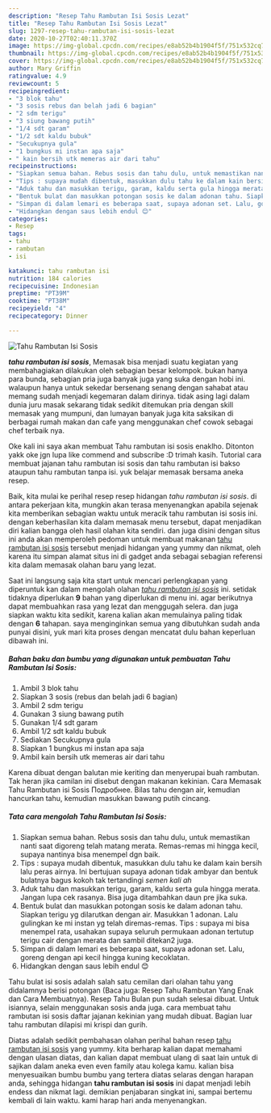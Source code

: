 ```yaml
---
description: "Resep Tahu Rambutan Isi Sosis Lezat"
title: "Resep Tahu Rambutan Isi Sosis Lezat"
slug: 1297-resep-tahu-rambutan-isi-sosis-lezat
date: 2020-10-27T02:40:11.370Z
image: https://img-global.cpcdn.com/recipes/e8ab52b4b1904f5f/751x532cq70/tahu-rambutan-isi-sosis-foto-resep-utama.jpg
thumbnail: https://img-global.cpcdn.com/recipes/e8ab52b4b1904f5f/751x532cq70/tahu-rambutan-isi-sosis-foto-resep-utama.jpg
cover: https://img-global.cpcdn.com/recipes/e8ab52b4b1904f5f/751x532cq70/tahu-rambutan-isi-sosis-foto-resep-utama.jpg
author: Mary Griffin
ratingvalue: 4.9
reviewcount: 5
recipeingredient:
- "3 blok tahu"
- "3 sosis rebus dan belah jadi 6 bagian"
- "2 sdm terigu"
- "3 siung bawang putih"
- "1/4 sdt garam"
- "1/2 sdt kaldu bubuk"
- "Secukupnya gula"
- "1 bungkus mi instan apa saja"
- " kain bersih utk memeras air dari tahu"
recipeinstructions:
- "Siapkan semua bahan. Rebus sosis dan tahu dulu, untuk memastikan nanti saat digoreng telah matang merata. Remas-remas mi hingga kecil, supaya nantinya bisa menempel dgn baik."
- "Tips : supaya mudah dibentuk, masukkan dulu tahu ke dalam kain bersih lalu peras airnya. Ini bertujuan supaya adonan tidak ambyar dan bentuk bulatnya bagus kokoh tak tertandingi *semen kali ah*"
- "Aduk tahu dan masukkan terigu, garam, kaldu serta gula hingga merata. Jangan lupa cek rasanya. Bisa juga ditambahkan daun pre jika suka."
- "Bentuk bulat dan masukkan potongan sosis ke dalam adonan tahu. Siapkan terigu yg dilarutkan dengan air. Masukkan 1 adonan. Lalu gulingkan ke mi instan yg telah diremas-remas. Tips : supaya mi bisa menempel rata, usahakan supaya seluruh permukaan adonan tertutup terigu cair dengan merata dan sambil ditekan2 juga."
- "Simpan di dalam lemari es beberapa saat, supaya adonan set. Lalu, goreng dengan api kecil hingga kuning kecoklatan."
- "Hidangkan dengan saus lebih endul 😊"
categories:
- Resep
tags:
- tahu
- rambutan
- isi

katakunci: tahu rambutan isi 
nutrition: 184 calories
recipecuisine: Indonesian
preptime: "PT39M"
cooktime: "PT38M"
recipeyield: "4"
recipecategory: Dinner

---
```



![Tahu Rambutan Isi Sosis](https://img-global.cpcdn.com/recipes/e8ab52b4b1904f5f/751x532cq70/tahu-rambutan-isi-sosis-foto-resep-utama.jpg)

<b><i>tahu rambutan isi sosis</i></b>, Memasak bisa menjadi suatu kegiatan yang membahagiakan dilakukan oleh sebagian besar kelompok. bukan hanya para bunda, sebagian pria juga banyak juga yang suka dengan hobi ini. walaupun hanya untuk sekedar bersenang senang dengan sahabat atau memang sudah menjadi kegemaran dalam dirinya. tidak asing lagi dalam dunia juru masak sekarang tidak sedikit ditemukan pria dengan skill memasak yang mumpuni, dan lumayan banyak juga kita saksikan di berbagai rumah makan dan cafe yang menggunakan chef cowok sebagai chef terbaik nya.

Oke kali ini saya akan membuat Tahu rambutan isi sosis enaklho. Ditonton yakk oke jgn lupa like commend and subscribe :D trimah kasih. Tutorial cara membuat jajanan tahu rambutan isi sosis dan tahu rambutan isi bakso ataupun tahu rambutan tanpa isi. yuk belajar memasak bersama aneka resep.

Baik, kita mulai ke perihal resep resep hidangan <i>tahu rambutan isi sosis</i>. di antara pekerjaan kita, mungkin akan terasa menyenangkan apabila sejenak kita memberikan sebagian waktu untuk meracik tahu rambutan isi sosis ini. dengan keberhasilan kita dalam memasak menu tersebut, dapat menjadikan diri kalian bangga oleh hasil olahan kita sendiri. dan juga disini dengan situs ini anda akan memperoleh pedoman untuk membuat makanan <u>tahu rambutan isi sosis</u> tersebut menjadi hidangan yang yummy dan nikmat, oleh karena itu simpan alamat situs ini di gadget anda sebagai sebagian referensi kita dalam memasak olahan baru yang lezat.


Saat ini langsung saja kita start untuk mencari perlengkapan yang diperuntuk kan dalam mengolah olahan <u><i>tahu rambutan isi sosis</i></u> ini. setidak tidaknya diperlukan <b>9</b> bahan yang diperlukan di menu ini. agar berikutnya dapat membuahkan rasa yang lezat dan menggugah selera. dan juga siapkan waktu kita sedikit, karena kalian akan memulainya paling tidak dengan <b>6</b> tahapan. saya menginginkan semua yang dibutuhkan sudah anda punyai disini, yuk mari kita proses dengan mencatat dulu bahan keperluan dibawah ini.

<!--inarticleads1-->

##### Bahan baku dan bumbu yang digunakan untuk pembuatan Tahu Rambutan Isi Sosis:

1. Ambil 3 blok tahu
1. Siapkan 3 sosis (rebus dan belah jadi 6 bagian)
1. Ambil 2 sdm terigu
1. Gunakan 3 siung bawang putih
1. Gunakan 1/4 sdt garam
1. Ambil 1/2 sdt kaldu bubuk
1. Sediakan Secukupnya gula
1. Siapkan 1 bungkus mi instan apa saja
1. Ambil  kain bersih utk memeras air dari tahu


Karena dibuat dengan balutan mie keriting dan menyerupai buah rambutan. Tak heran jika camilan ini disebut dengan makanan kekinian. Cara Memasak Tahu Rambutan isi Sosis Подробнее. Bilas tahu dengan air, kemudian hancurkan tahu, kemudian masukkan bawang putih cincang. 

<!--inarticleads2-->

##### Tata cara mengolah Tahu Rambutan Isi Sosis:

1. Siapkan semua bahan. Rebus sosis dan tahu dulu, untuk memastikan nanti saat digoreng telah matang merata. Remas-remas mi hingga kecil, supaya nantinya bisa menempel dgn baik.
1. Tips : supaya mudah dibentuk, masukkan dulu tahu ke dalam kain bersih lalu peras airnya. Ini bertujuan supaya adonan tidak ambyar dan bentuk bulatnya bagus kokoh tak tertandingi *semen kali ah*
1. Aduk tahu dan masukkan terigu, garam, kaldu serta gula hingga merata. Jangan lupa cek rasanya. Bisa juga ditambahkan daun pre jika suka.
1. Bentuk bulat dan masukkan potongan sosis ke dalam adonan tahu. Siapkan terigu yg dilarutkan dengan air. Masukkan 1 adonan. Lalu gulingkan ke mi instan yg telah diremas-remas. Tips : supaya mi bisa menempel rata, usahakan supaya seluruh permukaan adonan tertutup terigu cair dengan merata dan sambil ditekan2 juga.
1. Simpan di dalam lemari es beberapa saat, supaya adonan set. Lalu, goreng dengan api kecil hingga kuning kecoklatan.
1. Hidangkan dengan saus lebih endul 😊


Tahu bulat isi sosis adalah salah satu cemilan dari olahan tahu yang didalamnya berisi potongan (Baca juga: Resep Tahu Rambutan Yang Enak dan Cara Membuatnya). Resep Tahu Bulan pun sudah selesai dibuat. Untuk isiannya, selain menggunakan sosis anda juga. cara membuat tahu rambutan isi sosis daftar jajanan kekinian yang mudah dibuat. Bagian luar tahu rambutan dilapisi mi krispi dan gurih. 

Diatas adalah sedikit pembahasan olahan perihal bahan resep <u>tahu rambutan isi sosis</u> yang yummy. kita berharap kalian dapat memahami dengan ulasan diatas, dan kalian dapat membuat ulang di saat lain untuk di sajikan dalam aneka even even family atau kolega kamu. kalian bisa menyesuaikan bumbu bumbu yang tertera diatas selaras dengan harapan anda, sehingga hidangan <b>tahu rambutan isi sosis</b> ini dapat menjadi lebih endess dan nikmat lagi. demikian penjabaran singkat ini, sampai bertemu kembali di lain waktu. kami harap hari anda menyenangkan.
